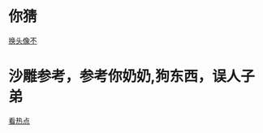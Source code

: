 # 你猜
[换头像不](https://juejin.cn/user/settings/profile)
# 沙雕参考，参考你奶奶,狗东西，误人子弟
[看热点](https://www.baidu.com)